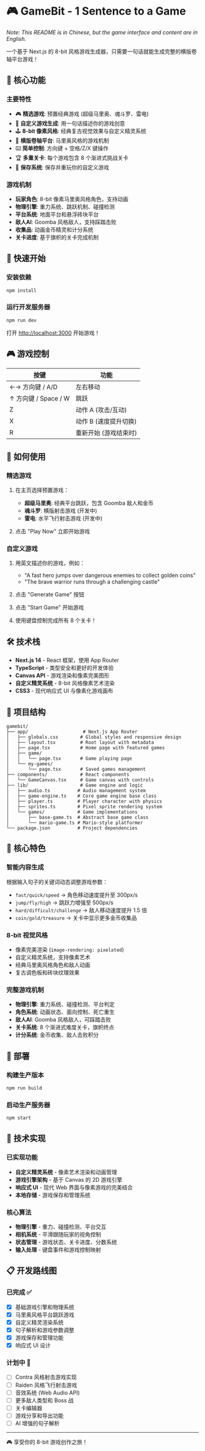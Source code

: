 # 🎮 GameBit - 1 Sentence to a Game

*Note: This README is in Chinese, but the game interface and content are in English.*

一个基于 Next.js 的 8-bit 风格游戏生成器，只需要一句话就能生成完整的横版卷轴平台游戏！

## 🎯 核心功能

### 主要特性
- 🎮 **精选游戏**: 预置经典游戏 (超级马里奥、魂斗罗、雷电)
- 📝 **自定义游戏生成**: 用一句话描述你的游戏创意
- 🕹️ **8-bit 像素风格**: 经典复古视觉效果与自定义精灵系统
- 🏃 **横版卷轴平台**: 马里奥风格的游戏机制
- ⌨️ **简单控制**: 方向键 + 空格/Z/X 键操作
- 🏆 **多重关卡**: 每个游戏包含 8 个渐进式挑战关卡
- 💾 **保存系统**: 保存并重玩你的自定义游戏

### 游戏机制
- **玩家角色**: 8-bit 像素马里奥风格角色，支持动画
- **物理引擎**: 重力系统、跳跃机制、碰撞检测
- **平台系统**: 地面平台和悬浮砖块平台
- **敌人AI**: Goomba 风格敌人，支持踩踏击败
- **收集品**: 动画金币精灵和计分系统
- **关卡进度**: 基于旗帜的关卡完成机制

## 🚀 快速开始

### 安装依赖
```bash
npm install
```

### 运行开发服务器
```bash
npm run dev
```

打开 [http://localhost:3000](http://localhost:3000) 开始游戏！

## 🎮 游戏控制

| 按键 | 功能 |
|------|------|
| ←→ 方向键 / A/D | 左右移动 |
| ↑ 方向键 / Space / W | 跳跃 |
| Z | 动作 A (攻击/互动) |
| X | 动作 B (速度提升切换) |
| R | 重新开始 (游戏结束时) |

## 🎯 如何使用

### 精选游戏
1. 在主页选择预置游戏：
   - **超级马里奥**: 经典平台跳跃，包含 Goomba 敌人和金币
   - **魂斗罗**: 横版射击游戏 (开发中)
   - **雷电**: 水平飞行射击游戏 (开发中)

2. 点击 "Play Now" 立即开始游戏

### 自定义游戏
1. 用英文描述你的游戏，例如：
   - "A fast hero jumps over dangerous enemies to collect golden coins"
   - "The brave warrior runs through a challenging castle"

2. 点击 "Generate Game" 按钮

3. 点击 "Start Game" 开始游戏

4. 使用键盘控制完成所有 8 个关卡！

## 🛠️ 技术栈

- **Next.js 14** - React 框架，使用 App Router
- **TypeScript** - 类型安全和更好的开发体验
- **Canvas API** - 游戏渲染和像素完美图形
- **自定义精灵系统** - 8-bit 风格像素艺术渲染
- **CSS3** - 现代响应式 UI 与像素化游戏画布

## 📁 项目结构

```
gamebit/
├── app/                    # Next.js App Router
│   ├── globals.css        # Global styles and responsive design
│   ├── layout.tsx         # Root layout with metadata
│   ├── page.tsx           # Home page with featured games
│   ├── game/
│   │   └── page.tsx       # Game playing page
│   └── my-games/
│       └── page.tsx       # Saved games management
├── components/            # React components
│   └── GameCanvas.tsx     # Game canvas with controls
├── lib/                   # Game engine and logic
│   ├── audio.ts          # Audio management system
│   ├── game-engine.ts    # Core game engine base class
│   ├── player.ts         # Player character with physics
│   ├── sprites.ts        # Pixel sprite rendering system
│   └── games/            # Game implementations
│       ├── base-game.ts  # Abstract base game class
│       └── mario-game.ts # Mario-style platformer
└── package.json          # Project dependencies
```

## 🎨 核心特色

### 智能内容生成
根据输入句子的关键词动态调整游戏参数：
- `fast/quick/speed` → 角色移动速度提升至 300px/s
- `jump/fly/high` → 跳跃力增强至 500px/s
- `hard/difficult/challenge` → 敌人移动速度提升 1.5 倍
- `coin/gold/treasure` → 关卡中显示更多金币收集品

### 8-bit 视觉风格
- 像素完美渲染 (`image-rendering: pixelated`)
- 自定义精灵系统，支持像素艺术
- 经典马里奥风格角色和敌人动画
- 复古调色板和砖块纹理效果

### 完整游戏机制
- **物理引擎**: 重力系统、碰撞检测、平台判定
- **角色系统**: 动画状态、面向控制、死亡重生
- **敌人AI**: Goomba 风格敌人，可踩踏击败
- **关卡系统**: 8 个渐进式难度关卡，旗帜终点
- **计分系统**: 金币收集、敌人击败积分

## 🚀 部署

### 构建生产版本
```bash
npm run build
```

### 启动生产服务器
```bash
npm start
```

## 🎨 技术实现

### 已实现功能
- **自定义精灵系统** - 像素艺术渲染和动画管理
- **游戏引擎架构** - 基于 Canvas 的 2D 游戏引擎
- **响应式 UI** - 现代 Web 界面与像素游戏的完美结合
- **本地存储** - 游戏保存和管理系统

### 核心算法
- **物理引擎** - 重力、碰撞检测、平台交互
- **相机系统** - 平滑跟随玩家的视角控制
- **状态管理** - 游戏状态、关卡进度、分数系统
- **输入处理** - 键盘事件和游戏控制映射

## 📋 开发路线图

### 已完成 ✅
- [x] 基础游戏引擎和物理系统
- [x] 马里奥风格平台跳跃游戏
- [x] 自定义精灵渲染系统
- [x] 句子解析和游戏参数调整
- [x] 游戏保存和管理功能
- [x] 响应式 UI 设计

### 计划中 🚧
- [ ] Contra 风格射击游戏实现
- [ ] Raiden 风格飞行射击游戏
- [ ] 音效系统 (Web Audio API)
- [ ] 更多敌人类型和 Boss 战
- [ ] 关卡编辑器
- [ ] 游戏分享和导出功能
- [ ] AI 增强的句子解析

---

🎮 享受你的 8-bit 游戏创作之旅！